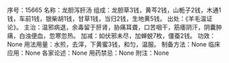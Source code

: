 序号：15665
名称：龙胆泻肝汤
组成：龙胆草3钱，黄芩2钱，山栀子2钱，木通1钱，车前1钱，银柴胡1钱，甘草1钱，当归2钱，生地黄5钱。
出处：《羊毛温证论》。
主治：温邪病退，余毒留于肝肾，胁痛耳聋，口苦咽干，筋痿阴汗，阴囊肿痛，白浊便血，忽寒忽热。
加减：如伏邪未尽，加蝉蜕7枚，僵蚕2钱。
功效：None
用法用量：水煎，去滓，下黄蜜3钱，和匀，温服。
制备方法：None
临床应用：None
各家论述：None
用药禁忌：None
附注：None
